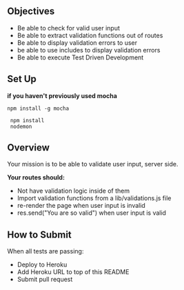 ## Objectives

* Be able to check for valid user input
* Be able to extract validation functions out of routes
* Be able to display validation errors to user
* be able to use includes to display validation errors
* Be able to execute Test Driven Development


## Set Up

__if you haven't previously used mocha__
```ssh
npm install -g mocha
```

```ssh
 npm install
 nodemon
```

## Overview

Your mission is to be able to validate user input, server side.

__Your routes should:__

* Not have validation logic inside of them
* Import validation functions from a lib/validations.js file
* re-render the page when user input is invalid
* res.send("You are so valid") when user input is valid

## How to Submit

When all tests are passing:

* Deploy to Heroku
* Add Heroku URL to top of this README
* Submit pull request
